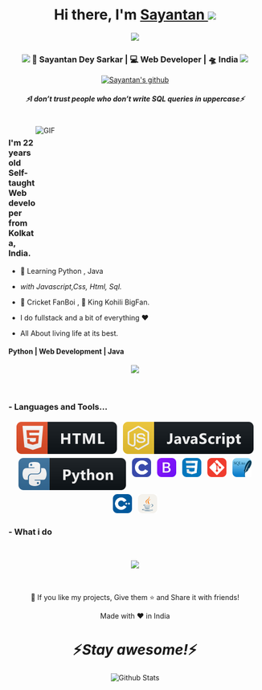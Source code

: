 <div align="center">
   <h1>Hi there, I'm <a href="https://sayantandeysarkar.tech">Sayantan </a> <img src="https://media.giphy.com/media/hvRJCLFzcasrR4ia7z/giphy.gif" width="25px"> </h1>
   
   
   <img src="https://pronoun.cyou/x/y?subject=He&object=Him&height=20"> 
</div>


<div align="center">
<h3><img src="https://media.giphy.com/media/WUlplcMpOCEmTGBtBW/giphy.gif" width="30"> 🙎 Sayantan Dey Sarkar | 💻 Web Developer | 🛸 India <img src="https://media.giphy.com/media/WUlplcMpOCEmTGBtBW/giphy.gif" width="30"></h3>
</div>



<p align="center">
   <a href="https://visitor-badge.glitch.me/badge?page_id=Sayantan-vk.Sayantan-vk"> <img alt="Sayantan's github" src="https://visitor-badge.glitch.me/badge?page_id=Sayantan-vk.Sayantan-vk"> </a>
 </p>
 
 <h5 align="center">
   <i>⚡️I don’t trust people who don’t write SQL queries in uppercase⚡️</i>
  </h5>
 
 
<br />
<img align="right" height="270px" width="450px" alt="GIF" src="https://media.giphy.com/media/3FjEPbKqEPhPpmC8uY/giphy.gif" />
<p align="center">
  <h3> I'm 22 years old Self-taught Web developer from Kolkata, India.</h3>
</p>

 - 🥀 Learning Python , Java 
 
 - <i>with Javascript,Css, Html, Sql.</i>
   
 - 🏏 Cricket FanBoi , 👑 King Kohili BigFan.
 
 - I do fullstack and a bit of everything :heart:
 
 - All About living life at its best.
 
 
 <p align="center">
  <h4> Python | Web Development | Java </h4>
   </p>

<!--  -->

<p align="center" >
<a href="https://github.com/anuraghazra/github-readme-stats"> 
    <img  src="https://github-readme-stats.vercel.app/api?username=Sayantan-vk&&show_icons=true&theme=radical"/>
  </a>

</p>

<br />

### - Languages and Tools...

<p align="center">
  <!-- For more icons please follow  https://github.com/MikeCodesDotNET/ColoredBadges -->
  <img src="https://raw.githubusercontent.com/8bithemant/8bithemant/master/svg/dev/languages/html.svg" alt="html" style="vertical-align:top; margin:4px">    
  <img src="https://raw.githubusercontent.com/8bithemant/8bithemant/master/svg/dev/languages/js.svg" alt="js" style="vertical-align:top; margin:4px">
  <img src="https://raw.githubusercontent.com/8bithemant/8bithemant/master/svg/dev/languages/python.svg" alt="python" style="vertical-align:top; margin:4px">
  <img src="https://raw.githubusercontent.com/tandpfun/skill-icons/d1c752b99bb25a0e5aa363bae1db2809173ee966/icons/C.svg" alt="c" style="vertical-align:top; margin:4px; width: 38px">
    <img src="https://raw.githubusercontent.com/tandpfun/skill-icons/d1c752b99bb25a0e5aa363bae1db2809173ee966/icons/Bootstrap.svg" alt="bootstrap" style="vertical-align:top; margin:4px; width: 38px">
      <img src="https://raw.githubusercontent.com/tandpfun/skill-icons/d1c752b99bb25a0e5aa363bae1db2809173ee966/icons/CSS.svg" alt="css" style="vertical-align:top; margin:4px; width: 38px">
        <img src="https://raw.githubusercontent.com/tandpfun/skill-icons/d1c752b99bb25a0e5aa363bae1db2809173ee966/icons/Git.svg" alt="git" style="vertical-align:top; margin:4px; width: 38px">
          <img src="https://raw.githubusercontent.com/tandpfun/skill-icons/d1c752b99bb25a0e5aa363bae1db2809173ee966/icons/SQLite.svg" alt="sql" style="vertical-align:top; margin:4px; width: 38px">
            <img src="https://raw.githubusercontent.com/tandpfun/skill-icons/d1c752b99bb25a0e5aa363bae1db2809173ee966/icons/CPP.svg" alt="cpp" style="vertical-align:top; margin:4px; width: 38px">
              <img src="https://raw.githubusercontent.com/tandpfun/skill-icons/d1c752b99bb25a0e5aa363bae1db2809173ee966/icons/Java-Light.svg" alt="java" style="vertical-align:top; margin:4px; width: 38px">
</p>


 ### - What i do


<br />

<p align="center">
   <img src="https://media.giphy.com/media/f9XgHHnPnDjOF1hWpl/giphy.gif" />
   </p>
  
<br />

<p align="center">💙 If you like my projects, Give them ⭐ and Share it with friends!</p>
</p>
<p align="center">Made with ❤️ in India</p>

<h1 align='center'>⚡️<i>Stay awesome!</i>⚡️</h1>

<p align="center">
        <img src="https://raw.githubusercontent.com/mayhemantt/mayhemantt/Update/svg/Bottom.svg" alt="Github Stats" />
</p>

